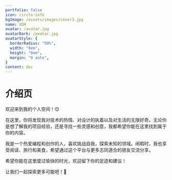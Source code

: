 ```yaml
---
portfolio: false
icon: circle-info
bgImage: /assets/images/cover3.jpg
name: XDH
avatar: /avatar.jpg
avatarDark: /avatar.jpg
avatarStyle: {
  borderRadius: "50%",
  width: "8em",
  height: "8em",
  margin: "0 auto",
}
content: doc
---
```


# 介绍页

欢迎来到我的个人空间！😊

在这里，你将发现我对技术的热情、对设计的执着以及对生活的无限好奇。无论你是想了解我的项目经验，还是寻找一些灵感和创意，我都希望你能在这里找到属于你的内容。

我是一个热爱编程和创作的人，喜欢挑战自我，探索未知的领域。闲暇时，我也享受阅读、旅行和美食，希望通过这个平台与更多志同道合的朋友交流分享。

希望你能在这里度过愉快的时光，欢迎留下你的足迹和建议！

让我们一起探索更多可能吧！🚀